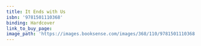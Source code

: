 ```yaml
---
title: It Ends with Us
isbn: '9781501110368'
binding: Hardcover
link_to_buy_page:
image_path: 'https://images.booksense.com/images/368/110/9781501110368.jpg'
---
```



